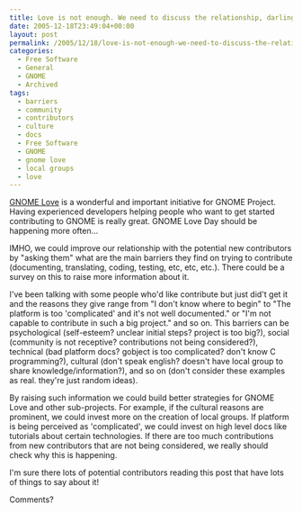 ```yaml
---
title: Love is not enough. We need to discuss the relationship, darling!
date: 2005-12-18T23:49:04+00:00
layout: post
permalink: /2005/12/18/love-is-not-enough-we-need-to-discuss-the-relationship-darling/
categories:
  - Free Software
  - General
  - GNOME
  - Archived
tags:
  - barriers
  - community
  - contributors
  - culture
  - docs
  - Free Software
  - GNOME
  - gnome love
  - local groups
  - love
---
```

[GNOME Love](http://live.gnome.org/GnomeLove) is a wonderful and important
initiative for GNOME Project. Having experienced developers helping people who
want to get started contributing to GNOME is really great. GNOME Love Day
should be happening more often...

IMHO, we could improve our relationship with the potential new contributors by
"asking them" what are the main barriers they find on trying to contribute
(documenting, translating, coding, testing, etc, etc, etc.). There could be a
survey on this to raise more information about it.

I've been talking with some people who'd like contribute but just did't get it
and the reasons they give range from "I don't know where to begin" to "The
platform is too 'complicated' and it's not well documented." or "I'm not
capable to contribute in such a big project." and so on. This barriers can be
psychological (self-esteem?  unclear initial steps? project is too big?),
social (community is not receptive?  contributions not being
considered?), technical (bad platform docs? gobject is too complicated?
don't know C programming?), cultural (don't speak english? doesn't have
local group to share knowledge/information?), and so on (don't consider
these examples as real. they're just random ideas).

By raising such information we could build better strategies for GNOME Love and
other sub-projects. For example, if the cultural reasons are prominent, we
could invest more on the creation of local groups. If platform is being
perceived as 'complicated', we could invest on high level docs like tutorials
about certain technologies. If there are too much contributions from new
contributors that are not being considered, we really should check why this is
happening.

I'm sure there lots of potential contributors reading this post that have lots
of things to say about it!

Comments?
